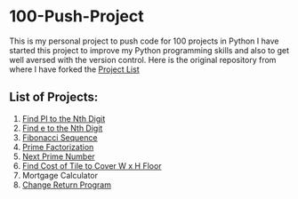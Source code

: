 # 100-Push-Project
This is my personal project to push code for 100 projects in Python
I have started this project to improve my Python programming skills and also to get well aversed with the version control.
Here is the original repository from where I have forked the [Project List](https://github.com/karan/Projects)

## List of Projects:

1. [Find PI to the Nth Digit](https://github.com/varunu28/100-Push-Project/blob/master/pi_to_n.py)
2. [Find e to the Nth Digit](https://github.com/varunu28/100-Push-Project/blob/master/e_to_n.py)
3. [Fibonacci Sequence](https://github.com/varunu28/100-Push-Project/blob/master/fibonacci_sequence.py)
4. [Prime Factorization](https://github.com/varunu28/100-Push-Project/blob/master/prime_factorization.py)
5. [Next Prime Number](https://github.com/varunu28/100-Push-Project/blob/master/next_prime.py)
6. [Find Cost of Tile to Cover W x H Floor](https://github.com/varunu28/100-Push-Project/blob/master/cost_of_tile.py)
7. Mortgage Calculator
8. [Change Return Program](https://github.com/varunu28/100-Push-Project/blob/master/change_calculator.py)

